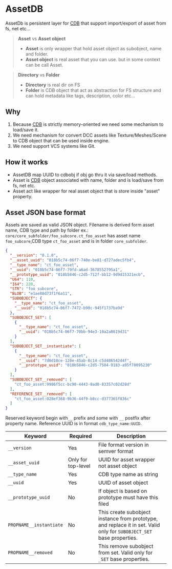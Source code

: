 # AssetDB

AssetDb is persistent layer for [CDB](cdb.md) that support import/export of asset from fs, net etc...


> **Asset** vs **Asset object**
>
> - **Asset** is only wrapper that hold asset object as subobject, name and folder.
> - **Asset object** is real asset that you can use. but in some context can be call Asset.

> **Directory** vs **Folder**
>
> - **Directory** is real dir on FS
> - **Folder** is CDB object that act as abstraction for FS structure and can hold metadata like tags, description,
    color etc...

## Why

1. Because [CDB](cdb.md) is strictly memory-oriented we need some mechanism to load/save it.
2. We need mechanism for convert DCC assets like Texture/Meshes/Scene to CDB object that can be used inside engine.
3. We need support VCS systems like Git.

## How it works

- AssetDB map UUID to cdbobj if obj go thru it via save/load methods.
- Asset is [CDB](cdb.md) object associated with name, folder and is load/save from fs, net etc.
- Asset act like wrapper for real asset object that is store inside "asset" property.

## Asset JSON base format

Assets are saved as valid JSON object. Filename is derived form asset name, CDB type and path by folder
ex.: `core/core_subfolder/foo_subcore.ct_foo_asset` has asset name `foo_subcore`,CDB type `ct_foo_asset` and is in
folder `core_subfolder`.

```JSON
{
  "__version": "0.1.0",
  "__asset_uuid": "018b5c74-06f7-740e-be81-d727adec5fb4",
  "__type_name": "ct_foo_asset",
  "__uuid": "018b5c74-06f7-79fd-a6ad-3678552795a1",
  "__prototype_uuid": "018b5846-c2d5-712f-bb12-9d9d15321ecb",
  "U64": 110,
  "I64": 220,
  "STR": "foo subcore",
  "BLOB": "e1ae88d73f1f6a11",
  "SUBOBJECT": {
    "__type_name": "ct_foo_asset",
    "__uuid": "018b5c74-06f7-7472-b90c-945f1737ba9d"
  },
  "SUBOBJECT_SET": [
    {
      "__type_name": "ct_foo_asset",
      "__uuid": "018b5c74-06f7-70bb-94e3-10a2a8619d31"
    }
  ],
  "SUBOBJECT_SET__instantiate": [
    {
      "__type_name": "ct_foo_asset",
      "__uuid": "7d0d10ce-128e-45ab-8c14-c5d486542d4f",
      "__prototype_uuid": "018b5846-c2d5-7584-9183-a95f78095230"
    }
  ],
  "SUBOBJECT_SET__removed": [
    "ct_foo_asset:9986f5cc-bc90-4443-8ad0-83357c02d28d"
  ],
  "REFERENCE_SET__removed": [
    "ct_foo_asset:028ef368-9b36-44f9-b8cc-d377365f836c"
  ]
}
```

Reserved keyword begin with`__` prefix and some with `__` postfix after property name.
Reference UUID is in format `cdb_type_name:UUID`.

| Keyword                 | Required           | Description                                                                                                           |
|-------------------------|--------------------|-----------------------------------------------------------------------------------------------------------------------|
| `__version`             | Yes                | File format version in semver format                                                                                  |
| `__asset_uuid`          | Only for top-level | UUID for asset wrapper not asset object                                                                               |
| `__type_name`           | Yes                | CDB type name as string                                                                                               |
| `__uuid`                | Yes                | UUID of asset object                                                                                                  |
| `__prototype_uuid`      | No                 | If object is based on prototype must have this filed                                                                  |
| `PROPNAME__instantiate` | No                 | This create subobject instance from prototype, and replace it in set. Valid only for `SUBOBJECT_SET` base properties. |
| `PROPNAME__removed`     | No                 | This remove subobject from set. Valid only for `_SET` base properties.                                                |
